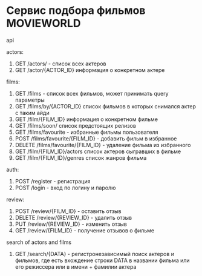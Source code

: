 # Сервис подбора фильмов MOVIEWORLD


api

actors:
1. GET /actors/ - список всех актеров
2. GET /actor/{ACTOR_ID} информация о конкретном актере

films:
1. GET /films - список всех фильмов, может принимать query параметры
2. GET /films/by/{ACTOR_ID} список фильмов в которых снимался актер с таким айди
3. GET /film/{FILM_ID} информация о конкретном фильме
4. GET /films/soon/ список предстоящих релизов
5. GET /films/favourite - избранные фильмы пользователя
6. POST /films/favourite/{FILM_ID} - добавить фильм в избранное
7. DELETE /films/favourite/{FILM_ID} - удаление фильма из избранного
8. GET /film/{FILM_ID}/actors список актеров сыгравших в фильме
9. GET /film/{FILM_ID}/genres список жанров фильма

auth:
1. POST /register - регистрация
2. POST /login - вход по логину и паролю

review:
1. POST /review/{FILM_ID} - оставить отзыв
2. DELETE /review/{REVIEW_ID} - удалить отзыв
3. PUT /review/{REVIEW_ID} - изменить отзыв
4. GET /review/{FILM_ID} - получение отзывов о фильме

search of actors and films
1. GET /search/{DATA} - регистронезависимый поиск актеров и фильмов, где есть вхождение строки DATA в названии фильма или его режиссера или в имени + фамилии актера
